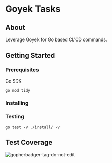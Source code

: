 # Goyek Tasks

## About <a name = "about"></a>

Leverage Goyek for Go based CI/CD commands.

## Getting Started <a name = "getting_started"></a>

### Prerequisites

Go SDK

```shell
go mod tidy
```

### Installing

### Testing

```shell
go test -v ./install/ -v
```

## Test Coverage

![gopherbadger-tag-do-not-edit]()
